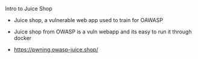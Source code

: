 Intro to Juice Shop

* Juice shop, a vulnerable web app used to train for OAWASP

* Juice shop from OWASP is a vuln webapp and its easy to run it through docker 
* https://pwning.owasp-juice.shop/